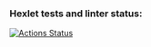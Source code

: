 ### Hexlet tests and linter status:
[![Actions Status](https://github.com/AlexandraLesnikova/qa-engineer-project-85/actions/workflows/hexlet-check.yml/badge.svg)](https://github.com/AlexandraLesnikova/qa-engineer-project-85/actions)